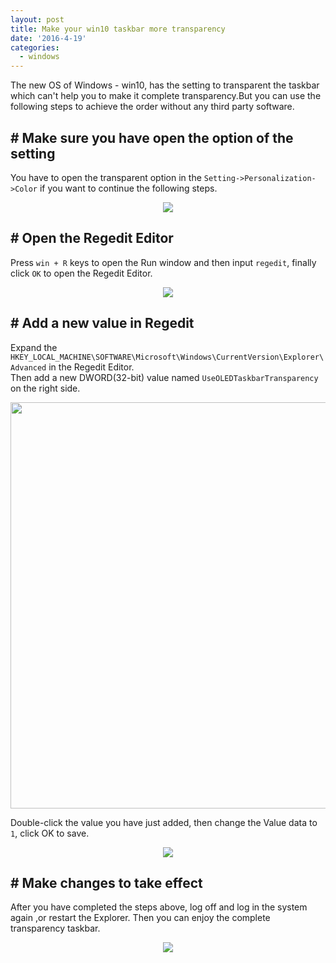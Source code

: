 ```yaml
---
layout: post
title: Make your win10 taskbar more transparency
date: '2016-4-19'
categories:
  - windows
---
```


The new OS of Windows - win10, has the setting to transparent the taskbar which can't help you to make it complete transparency.But you can use the following steps to achieve the order without any third party software.

## # Make sure you have open the option of the setting

You have to open the transparent option in the `Setting->Personalization->Color` if you want to continue the following steps.

<div class="image-wrapper" style="text-align: center">
  <img src="http://7xs7p7.com1.z0.glb.clouddn.com/post/2016-04-18/setting.jpg">
</div>

## # Open the Regedit Editor

Press `win + R` keys to open the Run window and then input `regedit`, finally click `OK` to open the Regedit Editor.

<div class="image-wrapper" style="text-align: center">
  <img src="http://7xs7p7.com1.z0.glb.clouddn.com/post/2016-04-18/run.jpg">
</div>

## # Add a new value in Regedit

Expand the `HKEY_LOCAL_MACHINE\SOFTWARE\Microsoft\Windows\CurrentVersion\Explorer\Advanced` in the Regedit Editor.<br>
Then add a new DWORD(32-bit) value named `UseOLEDTaskbarTransparency` on the right side.

<div class="image-wrapper" style="text-align: center">
  <img src="http://7xs7p7.com1.z0.glb.clouddn.com/post/2016-04-18/regedit.jpg" width="650px">
</div>

Double-click the value you have just added, then change the Value data to `1`, click OK to save.

<div class="image-wrapper" style="text-align: center">
  <img src="http://7xs7p7.com1.z0.glb.clouddn.com/post/2016-04-18/value.jpg">
</div>

## # Make changes to take effect

After you have completed the steps above, log off and log in the system again ,or restart the Explorer. Then you can enjoy the complete transparency taskbar.

<div class="image-wrapper" style="text-align: center">
  <img src="http://7xs7p7.com1.z0.glb.clouddn.com/post/2016-04-18/taskbar.jpg">
</div>
